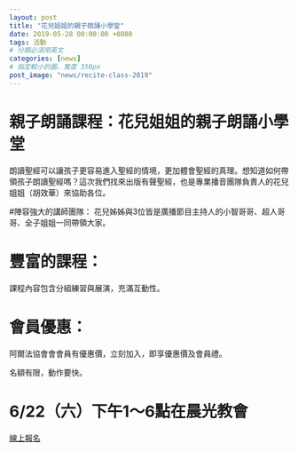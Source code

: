 ```yaml
---
layout: post
title: "花兒姐姐的親子朗誦小學堂"
date: 2019-05-28 00:00:00 +0800
tags: 活動
# 分類必須用英文
categories: [news]
# 指定較小的圖、寬度 350px
post_image: "news/recite-class-2019"
---
```


# 親子朗誦課程：花兒姐姐的親子朗誦小學堂 

朗讀聖經可以讓孩子更容易進入聖經的情境，更加體會聖經的真理。想知道如何帶領孩子朗讀聖經嗎？這次我們找來出版有聲聖經，也是專業播音團隊負責人的花兒姐姐（胡效華）來協助各位。

#陣容強大的講師團隊：
花兒姊姊與3位皆是廣播節目主持人的小智哥哥、超人哥哥、全子姐姐一同帶領大家。

# 豐富的課程：
課程內容包含分組練習與展演，充滿互動性。

# 會員優惠：
阿爾法協會會會員有優惠價，立刻加入，即享優惠價及會員禮。

名額有限，動作要快。

# 6/22（六）下午1～6點在晨光教會

<a class="main-btn main-btn-2" href="http://bit.ly/2MzbDzq">線上報名</a>